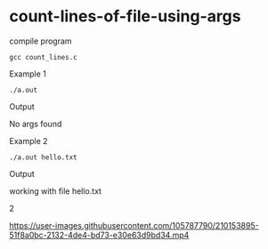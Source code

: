 # count-lines-of-file-using-args

compile program 
```
gcc count_lines.c
```


Example 1

```
./a.out 
```

Output 

No args found

Example 2
```
./a.out hello.txt
```

Output 

working with file hello.txt

2



https://user-images.githubusercontent.com/105787790/210153895-51f8a0bc-2132-4de4-bd73-e30e63d9bd34.mp4

